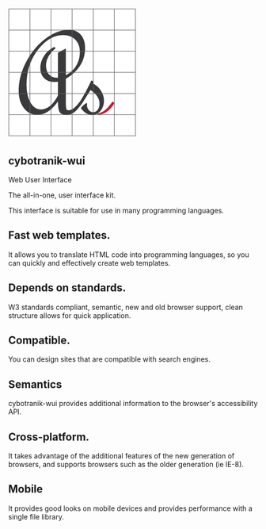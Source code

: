 # ![Logo](media/favicon.png)

## cybotranik-wui

Web User Interface

The all-in-one, user interface kit.

This interface is suitable for use in many programming languages.

## Fast web templates.

It allows you to translate HTML code into programming languages, so you can quickly and effectively create web templates.

## Depends on standards.

W3 standards compliant, semantic, new and old browser support, clean structure allows for quick application.

## Compatible.

You can design sites that are compatible with search engines.

## Semantics

cybotranik-wui provides additional information to the browser's accessibility API.

## Cross-platform.

It takes advantage of the additional features of the new generation of browsers, and supports browsers such as the older generation (ie IE-8).

## Mobile

It provides good looks on mobile devices and provides performance with a single file library.